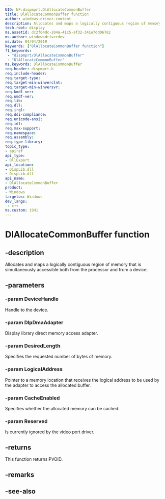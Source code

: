 ```yaml
---
UID: NF:dispmprt.DlAllocateCommonBuffer
title: DlAllocateCommonBuffer function
author: windows-driver-content
description: Allocates and maps a logically contiguous region of memory that is simultaneously accessible both from the processor and from a device.
tech.root: display
ms.assetid: dc2f64dc-204a-41c5-af32-341e7dd06782
ms.author: windowsdriverdev
ms.date: 04/04/2019 
keywords: ["DlAllocateCommonBuffer function"]
f1_keywords:
 - "dispmprt/DlAllocateCommonBuffer"
 - "DlAllocateCommonBuffer"
ms.keywords: DlAllocateCommonBuffer
req.header: dispmprt.h
req.include-header:
req.target-type:
req.target-min-winverclnt:
req.target-min-winversvr:
req.kmdf-ver:
req.umdf-ver:
req.lib:
req.dll:
req.irql: 
req.ddi-compliance:
req.unicode-ansi:
req.idl:
req.max-support:
req.namespace:
req.assembly:
req.type-library: 
topic_type: 
- apiref
api_type: 
- DllExport
api_location: 
- DispLib.dll
- DispLib.dll
api_name: 
- DlAllocateCommonBuffer
product: 
- Windows
targetos: Windows
dev_langs:
 - c++
ms.custom: 19H1
---
```


# DlAllocateCommonBuffer function


## -description

Allocates and maps a logically contiguous region of memory that is simultaneously accessible both from the processor and from a device.

## -parameters

### -param DeviceHandle

Handle to the device.

### -param DlpDmaAdapter

Display library direct memory access adapter.

### -param DesiredLength

Specifies the requested number of bytes of memory.

### -param LogicalAddress

Pointer to a memory location that receives the logical address to be used by the adapter to access the allocated buffer.

### -param CacheEnabled

Specifies whether the allocated memory can be cached.

### -param Reserved

Is currently ignored by the video port driver.


## -returns

This function returns PVOID.

## -remarks

## -see-also
